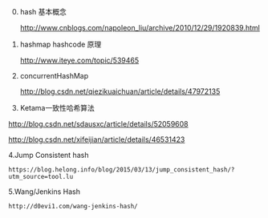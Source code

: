 0. hash 基本概念 

    http://www.cnblogs.com/napoleon_liu/archive/2010/12/29/1920839.html

1. hashmap hashcode 原理

    http://www.iteye.com/topic/539465

2. concurrentHashMap 

    http://blog.csdn.net/qiezikuaichuan/article/details/47972135

3. Ketama一致性哈希算法 

  http://blog.csdn.net/sdausxc/article/details/52059608
  
  http://blog.csdn.net/xifeijian/article/details/46531423


4.Jump Consistent hash

    https://blog.helong.info/blog/2015/03/13/jump_consistent_hash/?utm_source=tool.lu
    
5.Wang/Jenkins Hash    

    http://d0evi1.com/wang-jenkins-hash/
    
